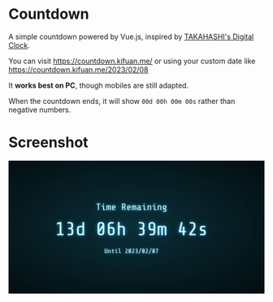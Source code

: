 # Countdown

A simple countdown powered by Vue.js, inspired by [TAKAHASHI's Digital Clock](https://codepen.io/gau/pen/LjQwGp).

You can visit https://countdown.kifuan.me/ or using your custom date like https://countdown.kifuan.me/2023/02/08

It **works best on PC**, though mobiles are still adapted.

When the countdown ends, it will show `00d 00h 00m 00s` rather than negative numbers.

# Screenshot

![Screenshot](./screenshots/1.jpg)
